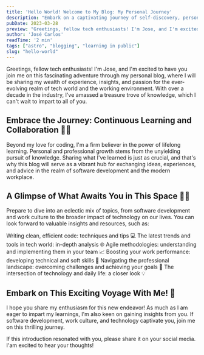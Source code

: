 ```yaml
---
title: 'Hello World! Welcome to My Blog: My Personal Journey'
description: "Embark on a captivating journey of self-discovery, personal growth, and unforgettable adventures."
pubDate: 2023-03-28
preview: "Greetings, fellow tech enthusiasts! I'm Jose, and I'm excited to have you join me on this fascinating adventure"
author: 'José Carlos'
readTime: '2 min'
tags: ["astro", "blogging", "learning in public"]
slug: "hello-world"
---
```


Greetings, fellow tech enthusiasts! I'm Jose, and I'm excited to have you join me on this fascinating adventure through my personal blog, where I will be sharing my wealth of experience, insights, and passion for the ever-evolving realm of tech world and the working environment. With over a decade in the industry, I've amassed a treasure trove of knowledge, which I can't wait to impart to all of you.

## Embrace the Journey: Continuous Learning and Collaboration 🌱🤝

Beyond my love for coding, I'm a firm believer in the power of lifelong learning. Personal and professional growth stems from the unyielding pursuit of knowledge. Sharing what I've learned is just as crucial, and that's why this blog will serve as a vibrant hub for exchanging ideas, experiences, and advice in the realm of software development and the modern workplace.

## A Glimpse of What Awaits You in This Space 🌟🎁

Prepare to dive into an eclectic mix of topics, from software development and work culture to the broader impact of technology on our lives. You can look forward to valuable insights and resources, such as:

Writing clean, efficient code: techniques and tips 💻
The latest trends and tools in tech world: in-depth analysis 🌐
Agile methodologies: understanding and implementing them in your team 📈
Boosting your work performance: developing technical and soft skills 🚀
Navigating the professional landscape: overcoming challenges and achieving your goals 🎯
The intersection of technology and daily life: a closer look 💡

## Embark on This Exciting Voyage With Me! 🌊

I hope you share my enthusiasm for this new endeavor! As much as I am eager to impart my learnings, I'm also keen on gaining insights from you. If software development, work culture, and technology captivate you, join me on this thrilling journey.

If this introduction resonated with you, please share it on your social media. I'am excited to hear your thoughts!